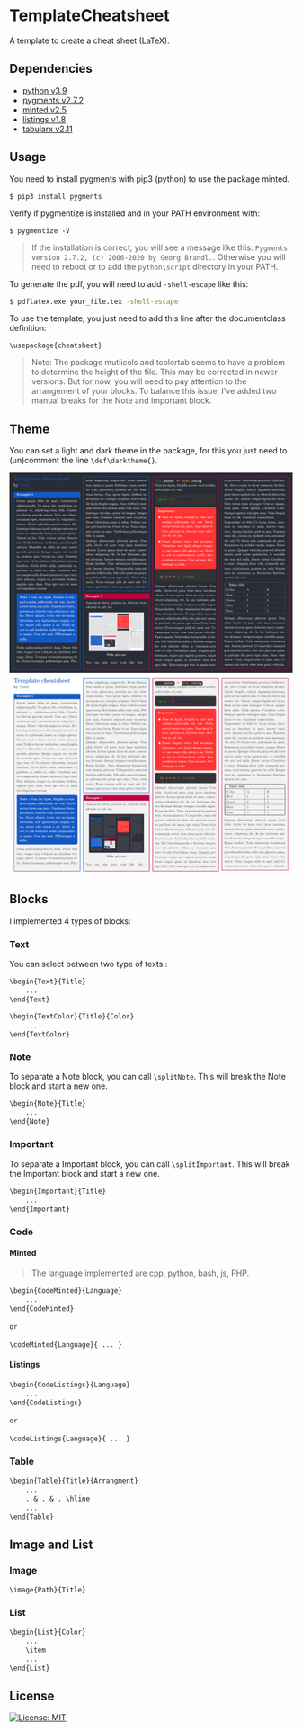 # TemplateCheatsheet

A template to create a cheat sheet (LaTeX).

## Dependencies

* [python v3.9](https://www.python.org/)
* [pygments v2.7.2 ](https://github.com/pygments/pygments)
* [minted v2.5](https://github.com/gpoore/minted)
* [listings v1.8](https://www.ctan.org/pkg/listings)
* [tabularx v2.11](https://www.ctan.org/pkg/tabularx)


## Usage

You need to install pygments with pip3 (python) to use the package minted.

```shell
$ pip3 install pygments
```

Verify if pygmentize is installed and in your PATH environment with:

```shell
$ pygmentize -V
```

> If the installation is correct, you will see a message like this: `Pygments version 2.7.2, (c) 2006-2020 by Georg Brandl.`. Otherwise you will need to reboot or to add the ```python\script``` directory in your PATH.

To generate the pdf, you will need to add `-shell-escape` like this:

```bash
$ pdflatex.exe your_file.tex -shell-escape
```

To use the template, you just need to add this line after the documentclass definition:

```
\usepackage{cheatsheet}
```

> Note: The package mutlicols and tcolortab seems to have a problem to determine the height of the file. This may be corrected in newer versions. 
> But for now, you will need to pay attention to the arrangement of your blocks. To balance this issue, I've added two manual breaks for the Note and Important block.

## Theme

You can set a light and dark theme in the package, for this you just need to (un)comment the line `\def\darktheme{}`.

![Dark theme](https://github.com/Atlanta53/TemplateCheatSheet/blob/main/res/darkTheme.PNG)
![Light theme](https://github.com/Atlanta53/TemplateCheatSheet/blob/main/res/lightTheme.PNG)

## Blocks

I implemented 4 types of blocks:

### Text

You can select between two type of texts :

```
\begin{Text}{Title}
    ...
\end{Text}
```

```
\begin{TextColor}{Title}{Color}
    ...
\end{TextColor}
```

### Note

To separate a Note block, you can call `\splitNote`. This will break the Note block and start a new one.

```
\begin{Note}{Title}
    ...
\end{Note}
```

### Important

To separate a Important block, you can call `\splitImportant`. This will break the Important block and start a new one.

```
\begin{Important}{Title}
    ...
\end{Important}
```

### Code

#### Minted

> The language implemented are cpp, python, bash, js, PHP.

```
\begin{CodeMinted}{Language}
    ...
\end{CodeMinted}

or

\codeMinted{Language}{ ... }
```

#### Listings

```
\begin{CodeListings}{Language}
    ...
\end{CodeListings}

or

\codeListings{Language}{ ... }
```

### Table

```
\begin{Table}{Title}{Arrangment}
    ...
    . & . & . \hline
    ...
\end{Table}
```

## Image and List

### Image

```
\image{Path}{Title}
```

### List

```
\begin{List}{Color}
    ...
    \item
    ...
\end{List}
```

## License

[![License: MIT](https://img.shields.io/badge/License-MIT-yellow.svg)](https://opensource.org/licenses/MIT)